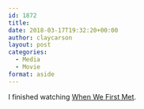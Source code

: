```yaml
---
id: 1872
title: 
date: 2018-03-17T19:32:20+00:00
author: claycarson
layout: post
categories: 
  - Media
  - Movie
format: aside
---
```

I finished watching [When We First Met](https://imdb.com/title/tt5783956/?ref=m_nv_sr_1).